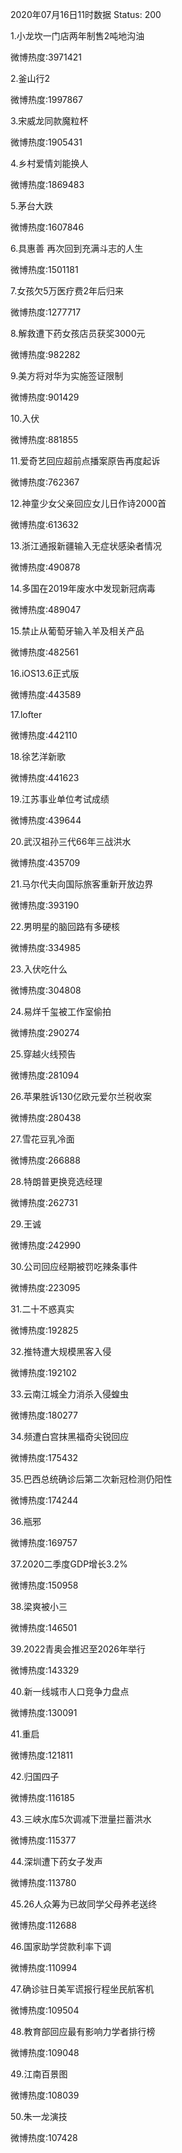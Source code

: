 2020年07月16日11时数据
Status: 200

1.小龙坎一门店两年制售2吨地沟油

微博热度:3971421

2.釜山行2

微博热度:1997867

3.宋威龙同款魔粒杯

微博热度:1905431

4.乡村爱情刘能换人

微博热度:1869483

5.茅台大跌

微博热度:1607846

6.具惠善 再次回到充满斗志的人生

微博热度:1501181

7.女孩欠5万医疗费2年后归来

微博热度:1277717

8.解救遭下药女孩店员获奖3000元

微博热度:982282

9.美方将对华为实施签证限制

微博热度:901429

10.入伏

微博热度:881855

11.爱奇艺回应超前点播案原告再度起诉

微博热度:762367

12.神童少女父亲回应女儿日作诗2000首

微博热度:613632

13.浙江通报新疆输入无症状感染者情况

微博热度:490878

14.多国在2019年废水中发现新冠病毒

微博热度:489047

15.禁止从葡萄牙输入羊及相关产品

微博热度:482561

16.iOS13.6正式版

微博热度:443589

17.lofter

微博热度:442110

18.徐艺洋新歌

微博热度:441623

19.江苏事业单位考试成绩

微博热度:439644

20.武汉祖孙三代66年三战洪水

微博热度:435709

21.马尔代夫向国际旅客重新开放边界

微博热度:393190

22.男明星的脑回路有多硬核

微博热度:334985

23.入伏吃什么

微博热度:304808

24.易烊千玺被工作室偷拍

微博热度:290274

25.穿越火线预告

微博热度:281094

26.苹果胜诉130亿欧元爱尔兰税收案

微博热度:280438

27.雪花豆乳冷面

微博热度:266888

28.特朗普更换竞选经理

微博热度:262731

29.王诚

微博热度:242990

30.公司回应经期被罚吃辣条事件

微博热度:223095

31.二十不惑真实

微博热度:192825

32.推特遭大规模黑客入侵

微博热度:192102

33.云南江城全力消杀入侵蝗虫

微博热度:180277

34.频遭白宫抹黑福奇尖锐回应

微博热度:175432

35.巴西总统确诊后第二次新冠检测仍阳性

微博热度:174244

36.瓶邪

微博热度:169757

37.2020二季度GDP增长3.2%

微博热度:150958

38.梁爽被小三

微博热度:146501

39.2022青奥会推迟至2026年举行

微博热度:143329

40.新一线城市人口竞争力盘点

微博热度:130091

41.重启

微博热度:121811

42.归国四子

微博热度:116185

43.三峡水库5次调减下泄量拦蓄洪水

微博热度:115377

44.深圳遭下药女子发声

微博热度:113780

45.26人众筹为已故同学父母养老送终

微博热度:112688

46.国家助学贷款利率下调

微博热度:110994

47.确诊驻日美军谎报行程坐民航客机

微博热度:109504

48.教育部回应最有影响力学者排行榜

微博热度:109048

49.江南百景图

微博热度:108039

50.朱一龙演技

微博热度:107428


